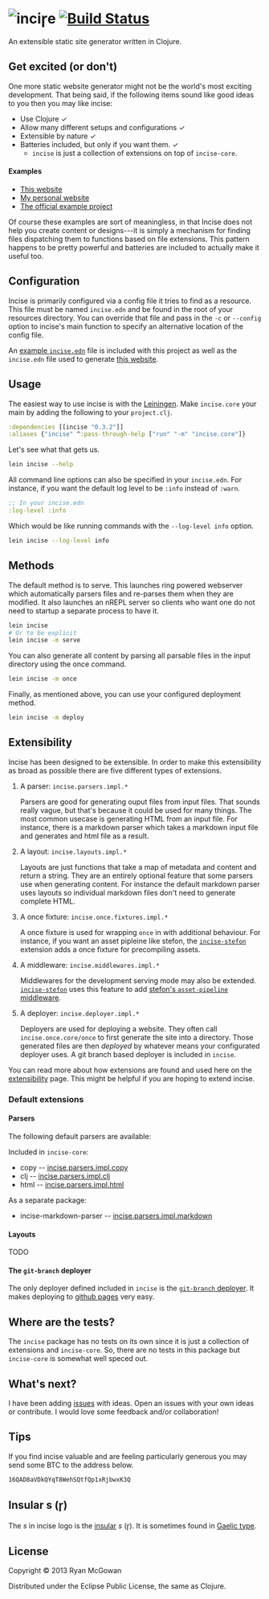 # ![inciꞅe](https://raw.github.com/RyanMcG/incise/master/website/content/assets/images/logo.png) [![Build Status](https://travis-ci.org/RyanMcG/incise-core.png?branch=master)](https://travis-ci.org/RyanMcG/incise-core)

<span class="tag-line">An extensible static site generator written in
Clojure.</span>

## Get excited (or don't)

One more static website generator might not be the world's most exciting development. That being said, if the following items sound like good ideas to you then
you may like incise:

* Use Clojure ✓
* Allow many different setups and configurations ✓
* Extensible by nature ✓
* Batteries included, but only if you want them. ✓
  * `incise` is just a collection of extensions on top of `incise-core`.

#### Examples

* [This website][incise]
* [My personal website][blog]
* [The official example project][ex-project]

Of course these examples are sort of meaningless, in that Incise does not help you
create content or designs---it is simply a mechanism for finding files
dispatching them to functions based on file extensions. This pattern happens to
be pretty powerful and batteries are included to actually make it useful too.

## Configuration

Incise is primarily configured via a config file it tries to find as a resource.
This file must be named `incise.edn` and be found in the root of your resources directory.
You can override that file and pass in the `-c` or `--config` option to incise's main function to specify an alternative location of the config file.

An [example `incise.edn`][incise.edn.example] file is included with this project as well as the `incise.edn` file used to generate [this website][incise].

## Usage

The easiest way to use incise is with the [Leiningen][].
Make `incise.core` your main by adding the following to your `project.clj`.

```clojure
:dependencies [[incise "0.3.2"]]
:aliases {"incise" ^:pass-through-help ["run" "-m" "incise.core"]}
```

Let's see what that gets us.

```sh
lein incise --help
```

All command line options can also be specified in your `incise.edn`.
For instance, if you want the default log level to be `:info` instead of `:warn`.

```clojure
;; In your incise.edn
:log-level :info
```

Which would be like running commands with the `--log-level info` option.

```sh
lein incise --log-level info
```

## Methods

The default method is to serve.
This launches ring powered webserver which automatically parsers files and re-parses them when they are modified.
It also launches an nREPL server so clients who want one do not need to startup a separate process to have it.

```bash
lein incise
# Or to be explicit
lein incise -m serve
```

You can also generate all content by parsing all parsable files in the input directory using the once command.

```bash
lein incise -m once
```

Finally, as mentioned above, you can use your configured deployment method.

```bash
lein incise -m deploy
```

## Extensibility

Incise has been designed to be extensible.
In order to make this extensibility as broad as possible there are five different types of extensions.

1.  A parser: `incise.parsers.impl.*`

    Parsers are good for generating ouput files from input files.
    That sounds really vague, but that's because it could be used for many things.
    The most common usecase is generating HTML from an input file.
    For instance, there is a markdown parser which takes a markdown input file and generates and html file as a result.

2.  A layout: `incise.layouts.impl.*`

    Layouts are just functions that take a map of metadata and content and return a string.
    They are an entirely optional feature that some parsers use when generating content.
    For instance the default markdown parser uses layouts so individual markdown files don't need to generate complete HTML.

3.  A once fixture: `incise.once.fixtures.impl.*`

    A once fixture is used for wrapping `once` in with additional behaviour.
    For instance, if you want an asset pipleine like stefon, the [`incise-stefon`][incise-stefon] extension adds a once fixture for precompiling assets.

4.  A middleware: `incise.middlewares.impl.*`

    Middlewares for the development serving mode may also be extended.
    [`incise-stefon`][incise-stefon] uses this feature to add [stefon's `asset-pipeline` middleware][asset-pipeline].

5.  A deployer: `incise.deployer.impl.*`

    Deployers are used for deploying a website.
    They often call `incise.once.core/once` to first generate the site into a directory.
    Those generated files are then *deployed* by whatever means your configurated deployer uses.
    A git branch based deployer is included in `incise`.

You can read more about how extensions are found and used here on the [extensibility][] page.
This might be helpful if you are hoping to extend incise.

### Default extensions

#### Parsers

The following default parsers are available:

Included in `incise-core`:

* copy -- [incise.parsers.impl.copy](https://github.com/RyanMcG/incise-core/blob/master/src/incise/parsers/impl/copy.clj)
* clj -- [incise.parsers.impl.clj](https://github.com/RyanMcG/incise-core/blob/master/src/incise/parsers/impl/clj.clj)
* html -- [incise.parsers.impl.html](https://github.com/RyanMcG/incise-core/blob/master/src/incise/parsers/impl/html.clj)

As a separate package:

* incise-markdown-parser -- [incise.parsers.impl.markdown](https://github.com/RyanMcG/incise-markdown-parser/blob/master/src/incise/parsers/impl/markdown.clj)

#### Layouts

TODO

#### The `git-branch` deployer

The only deployer defined included in `incise` is the [`git-branch` deployer][git-deployer].
It makes deploying to [github pages][] very easy.

## Where are the tests?

The `incise` package has no tests on its own since it is just a collection of extensions and `incise-core`.
So, there are no tests in this package but `incise-core` is somewhat well speced out.

## What's next?

I have been adding [issues][] with ideas.
Open an issues with your own ideas or contribute.
I would love some feedback and/or collaboration!

## Tips

If you find incise valuable and are feeling particularly generous you may send
some BTC to the address below.

    16QAD8aVDkQYqT8WehSQtfQp1xRjbwxK3Q

## Insular s (ꞅ)

The *s* in incise logo is the [insular][] *s* (ꞅ). It is sometimes found in
[Gaelic type][gaelic-type].

## License

Copyright © 2013 Ryan McGowan

Distributed under the Eclipse Public License, the same as Clojure.

[blog]: http://www.ryanmcg.com/
[incise]: http://www.ryanmcg.com/incise/
[incise.edn.example]: https://github.com/RyanMcG/incise/blob/master/resources/incise.example.edn
[ex-project]: https://github.com/RyanMcG/incise-example-project
[insular]: http://en.wikipedia.org/wiki/Insular_script
[gaelic-type]: http://en.wikipedia.org/wiki/Gaelic_type
[Leiningen]: https://github.com/technomancy/leiningen
[plugin]: https://clojars.org/lein-incise
[issues]: https://github.com/RyanMcG/incise/issues?state=open
[git-deployer]: https://github.com/RyanMcG/incise-git-deployer
[github pages]: http://pages.github.com/
[extensibility]: extensibility/
[incise-stefon]: https://github.com/RyanMcG/incise-stefon
[asset-pipeline]: https://github.com/circleci/stefon
